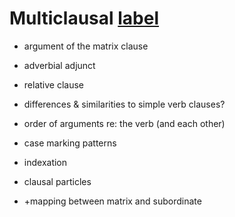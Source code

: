 # Multiclausal [label](multiclausal)


* argument of the matrix clause
* adverbial adjunct
* relative clause

* differences & similarities to simple verb clauses?
* order of arguments re: the verb (and each other)
* case marking patterns
* indexation
* clausal particles
* +mapping between matrix and subordinate
